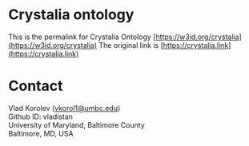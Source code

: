 # Crystalia ontology

This is the permalink for Crystalia Ontology [https://w3id.org/crystalia](https://w3id.org/crystalia)
The original link is [https://crystalia.link](https://crystalia.link)

# Contact

Vlad Korolev (vkorol1@umbc.edu) <br>
Github ID:  vladistan <br>
University of Maryland, Baltimore County <br>
Baltimore, MD, USA

